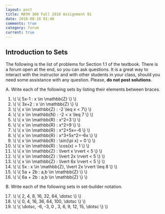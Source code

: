 ```yaml
---
layout: post
title: MATH 300 Fall 2018 Assignment 01
date: 2018-08-16 01:46
comments: true
category: forum
current: true
---
```


## Introduction to Sets

<div class="alert alert-info">
The following is the list of problems for Section 1.1 of the textbook.  There is a forum open at the end, so you can ask questions.  It is a great way to interact with the instructor and with other students in your class, should you need some assistance with any question. Please, <strong>do not post solutions</strong>.
</div>

A. Write each of the following sets by listing their elements between braces.

1. \\( \\{ 5x-1 : x \in \mathbb{Z} \\} \\)
2. \\( \\{ 3x+2 : x \in \mathbb{Z} \\} \\)
3. \\( \\{ x \in \mathbb{Z} : -2 \leq x < 7\\} \\)
4. \\( \\{ x \in \mathbb{N} : -2 < x \leq 7 \\} \\)
5. \\( \\{ x \in \mathbb{R} : x^2=3 \\} \\)
6. \\( \\{ x \in \mathbb{R} : x^2=9 \\} \\)
7. \\( \\{ x \in \mathbb{R} : x^2+5x=-6 \\} \\)
8. \\( \\{ x \in \mathbb{R} : x^3+5x^2=-6x \\} \\)
9. \\( \\{ x \in \mathbb{R} : \sin(\pi x) = 0 \\} \\)
10. \\( \\{ x \in \mathbb{R} : \cos(x) = 1 \\} \\)
11. \\( \\{ x \in \mathbb{Z} : \lvert x \rvert < 5 \\} \\)
12. \\( \\{ x \in \mathbb{Z} : \lvert 2x \rvert < 5 \\} \\)
13. \\( \\{ x \in \mathbb{Z} : \lvert 6x \rvert < 5 \\} \\)
14. \\( \\{ 5x : x \in \mathbb{Z}, \lvert 2x \rvert \leq 8 \\} \\)
15. \\( \\{ 5a + 2b : a,b \in \mathbb{Z} \\} \\)
16. \\( \\{ 6a + 2b : a,b \in \mathbb{Z} \\} \\)

B. Write each of the following sets in set-builder notation.

17. \\( \\{ 2, 4, 8, 16, 32, 64, \dotsc \\} \\)
18. \\( \\{ 0, 4, 16, 36, 64, 100, \dotsc \\} \\)
19. \\( \\{ \dotsc, -6, -3, 0 , 3, 6, 9, 12, 15, \dotsc \\} \\)

